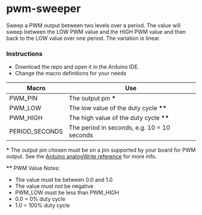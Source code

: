 # pwm-sweeper
Sweep a PWM output between two levels over a period.  The value will sweep 
between the LOW PWM value and the HIGH PWM value and then back to the LOW
value over one period.  The variation is linear.

### Instructions
- Download the repo and open it in the Arduino IDE.
- Change the macro definitions for your needs

| Macro | Use |
|-------|------|
| PWM_PIN | The output pin __\*__ |
| PWM_LOW | The low value of the duty cycle __\*\*__ |
| PWM_HIGH | The high value of the duty cycle __\*\*__ |
| PERIOD_SECONDS | The period in seconds, e.g. 10 = 10 seconds |

__\*__ The output pin chosen must be on a pin supported by your board for PWM output. See the 
[Arduino analogWrite reference](https://www.arduino.cc/reference/en/language/functions/analog-io/analogwrite/)
for more info.

__\*\*__ PWM Value Notes:
- The value must be between 0.0 and 1.0
- The value must not be negative
- PWM_LOW must be less than PWM_HIGH
- 0.0 =   0% duty cycle
- 1.0 = 100% duty cycle

